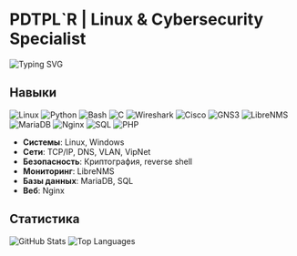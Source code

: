 # PDTPL`R | Linux & Cybersecurity Specialist

  ![Typing SVG](https://readme-typing-svg.demolab.com?font=Fira+Code&size=22&duration=3000&pause=1000&color=1FA1F2&center=true&vCenter=true&width=440&lines=Linux+SysAdmin;CyberSec+Enthusiast;Network+Engineer)

## Навыки

![Linux](https://img.shields.io/badge/Linux-000000?logo=linux&logoColor=white&style=flat-square) ![Python](https://img.shields.io/badge/Python-3776AB?logo=python&logoColor=white&style=flat-square) ![Bash](https://img.shields.io/badge/Bash-4EAA25?logo=gnu-bash&logoColor=white&style=flat-square) ![C](https://img.shields.io/badge/C-A8B9CC?logo=c&logoColor=black&style=flat-square) ![Wireshark](https://img.shields.io/badge/Wireshark-1679A7?logo=wireshark&logoColor=white&style=flat-square) ![Cisco](https://img.shields.io/badge/Cisco-1BA0D7?logo=cisco&logoColor=white&style=flat-square) ![GNS3](https://img.shields.io/badge/GNS3-2E86C1?logo=gns3&logoColor=white&style=flat-square) ![LibreNMS](https://img.shields.io/badge/LibreNMS-FF6600?logo=librenms&logoColor=white&style=flat-square) ![MariaDB](https://img.shields.io/badge/MariaDB-003545?logo=mariadb&logoColor=white&style=flat-square) ![Nginx](https://img.shields.io/badge/Nginx-009639?logo=nginx&logoColor=white&style=flat-square) ![SQL](https://img.shields.io/badge/SQL-4479A1?logo=sqlite&logoColor=white&style=flat-square) ![PHP](https://img.shields.io/badge/PHP-777BB4?logo=php&logoColor=white&style=flat-square)

- **Системы**: Linux, Windows
- **Сети**: TCP/IP, DNS, VLAN, VipNet
- **Безопасность**: Криптография, reverse shell
- **Мониторинг**: LibreNMS
- **Базы данных**: MariaDB, SQL
- **Веб**: Nginx


## Статистика

![GitHub Stats](https://github-readme-stats.vercel.app/api?username=PDTPLR&show_icons=true&theme=dracula&hide_border=true&bg_color=1a1a1a&text_color=ffffff&icon_color=1FA1F2) ![Top Languages](https://github-readme-stats.vercel.app/api/top-langs/?username=PDTPLR&layout=compact&theme=dracula&hide_border=true&bg_color=1a1a1a&text_color=ffffff&icon_color=1FA1F2)


